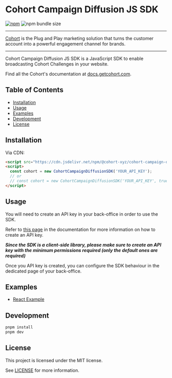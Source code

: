 # Cohort Campaign Diffusion JS SDK

[![npm](https://img.shields.io/npm/v/@cohort-xyz/cohort-campaign-diffusion-js)](https://www.npmjs.com/package/@cohort-xyz/cohort-campaign-diffusion-js)
![npm bundle size](https://img.shields.io/bundlephobia/min/@cohort-xyz/cohort-campaign-diffusion-js)

---

[Cohort](https://getcohort.com/) is the Plug and Play marketing solution that turns the customer account into a powerful engagement channel for brands.

---

Cohort Campaign Diffusion JS SDK is a JavaScript SDK to enable broadcasting Cohort Challenges in your website.

Find all the Cohort's documentation at [docs.getcohort.com](https://docs.getcohort.com/).

## Table of Contents

- [Installation](#installation)
- [Usage](#usage)
- [Examples](#examples)
- [Development](#development)
- [License](#license)

## Installation

Via CDN:

```html
<script src="https://cdn.jsdelivr.net/npm/@cohort-xyz/cohort-campaign-diffusion-js/dist/cohort-campaign-diffusion-sdk.umd.js"></script>
<script>
  const cohort = new CohortCampaignDiffusionSDK('YOUR_API_KEY');
  // or
  // const cohort = new CohortCampaignDiffusionSDK('YOUR_API_KEY', true); // verbose mode
</script>
```

## Usage

You will need to create an API key in your back-office in order to use the SDK.

Refer to [this page](https://docs.getcohort.com/developers/merchants-api#authentication) in the documentation for more information on how to create an API key.

**_Since the SDK is a client-side library, please make sure to create an API key with the minimum permissions required (only the default ones are required)_**

Once you API key is created, you can configure the SDK behaviour in the dedicated page of your back-office.

## Examples

- [React Example](examples/react/README.md)

## Development

```sh
pnpm install
pnpm dev
```

## License

This project is licensed under the MIT license.

See [LICENSE](LICENSE) for more information.
